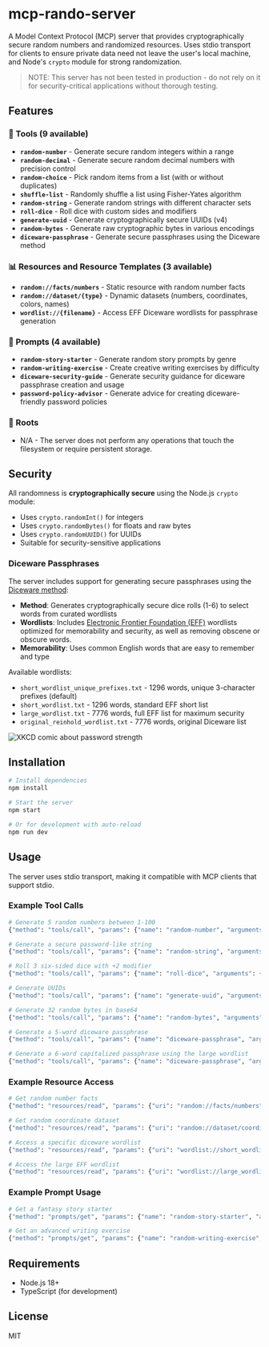 # mcp-rando-server

A Model Context Protocol (MCP) server that provides cryptographically secure random numbers and randomized resources. Uses stdio transport for clients to ensure private data need not leave the user's local machine, and Node's `crypto` module for strong randomization.

> NOTE: This server has not been tested in production - do not rely on it for security-critical applications without thorough testing.

## Features

### 🔧 Tools (9 available)

- **`random-number`** - Generate secure random integers within a range
- **`random-decimal`** - Generate secure random decimal numbers with precision control
- **`random-choice`** - Pick random items from a list (with or without duplicates)
- **`shuffle-list`** - Randomly shuffle a list using Fisher-Yates algorithm
- **`random-string`** - Generate random strings with different character sets
- **`roll-dice`** - Roll dice with custom sides and modifiers
- **`generate-uuid`** - Generate cryptographically secure UUIDs (v4)
- **`random-bytes`** - Generate raw cryptographic bytes in various encodings
- **`diceware-passphrase`** - Generate secure passphrases using the Diceware method

### 📊 Resources and Resource Templates (3 available)

- **`random://facts/numbers`** - Static resource with random number facts
- **`random://dataset/{type}`** - Dynamic datasets (numbers, coordinates, colors, names)
- **`wordlist://{filename}`** - Access EFF Diceware wordlists for passphrase generation

### 📝 Prompts (4 available)

- **`random-story-starter`** - Generate random story prompts by genre
- **`random-writing-exercise`** - Create creative writing exercises by difficulty
- **`diceware-security-guide`** - Generate security guidance for diceware passphrase creation and usage
- **`password-policy-advisor`** - Generate advice for creating diceware-friendly password policies

### 🌳 Roots

- N/A - The server does not perform any operations that touch the filesystem or require persistent storage.

## Security

All randomness is **cryptographically secure** using the Node.js `crypto` module:

- Uses `crypto.randomInt()` for integers
- Uses `crypto.randomBytes()` for floats and raw bytes
- Uses `crypto.randomUUID()` for UUIDs
- Suitable for security-sensitive applications

### Diceware Passphrases

The server includes support for generating secure passphrases using the [Diceware method](https://theworld.com/~reinhold/diceware.html):

- **Method**: Generates cryptographically secure dice rolls (1-6) to select words from curated wordlists
- **Wordlists**: Includes [Electronic Frontier Foundation (EFF)](https://www.eff.org/deeplinks/2016/07/new-wordlists-random-passphrases) wordlists optimized for memorability and security, as well as removing obscene or obscure words.
- **Memorability**: Uses common English words that are easy to remember and type

Available wordlists:

- `short_wordlist_unique_prefixes.txt` - 1296 words, unique 3-character prefixes (default)
- `short_wordlist.txt` - 1296 words, standard EFF short list
- `large_wordlist.txt` - 7776 words, full EFF list for maximum security
- `original_reinhold_wordlist.txt` - 7776 words, original Diceware list

![XKCD comic about password strength](https://imgs.xkcd.com/comics/password_strength.png)

## Installation

```bash
# Install dependencies
npm install

# Start the server
npm start

# Or for development with auto-reload
npm run dev
```

## Usage

The server uses stdio transport, making it compatible with MCP clients that support stdio.

### Example Tool Calls

```bash
# Generate 5 random numbers between 1-100
{"method": "tools/call", "params": {"name": "random-number", "arguments": {"min": 1, "max": 100, "count": 5}}}

# Generate a secure password-like string
{"method": "tools/call", "params": {"name": "random-string", "arguments": {"length": 16, "charset": "alphanumeric"}}}

# Roll 3 six-sided dice with +2 modifier
{"method": "tools/call", "params": {"name": "roll-dice", "arguments": {"sides": 6, "count": 3, "modifier": 2}}}

# Generate UUIDs
{"method": "tools/call", "params": {"name": "generate-uuid", "arguments": {"count": 3, "format": "no-hyphens"}}}

# Generate 32 random bytes in base64
{"method": "tools/call", "params": {"name": "random-bytes", "arguments": {"size": 32, "encoding": "base64"}}}

# Generate a 5-word diceware passphrase
{"method": "tools/call", "params": {"name": "diceware-passphrase", "arguments": {"words": 5, "wordlist": "short_wordlist_unique_prefixes.txt", "capitalize": false}}}

# Generate a 6-word capitalized passphrase using the large wordlist
{"method": "tools/call", "params": {"name": "diceware-passphrase", "arguments": {"words": 6, "wordlist": "large_wordlist.txt", "capitalize": true}}}
```

### Example Resource Access

```bash
# Get random number facts
{"method": "resources/read", "params": {"uri": "random://facts/numbers"}}

# Get random coordinate dataset
{"method": "resources/read", "params": {"uri": "random://dataset/coordinates"}}

# Access a specific diceware wordlist
{"method": "resources/read", "params": {"uri": "wordlist://short_wordlist_unique_prefixes.txt"}}

# Access the large EFF wordlist
{"method": "resources/read", "params": {"uri": "wordlist://large_wordlist.txt"}}
```

### Example Prompt Usage

```bash
# Get a fantasy story starter
{"method": "prompts/get", "params": {"name": "random-story-starter", "arguments": {"genre": "fantasy", "character": "Aria"}}}

# Get an advanced writing exercise
{"method": "prompts/get", "params": {"name": "random-writing-exercise", "arguments": {"difficulty": "advanced", "timeLimit": 20}}}
```

## Requirements

- Node.js 18+
- TypeScript (for development)

## License

MIT

